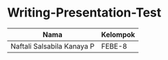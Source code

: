 # Writing-Presentation-Test

|             Nama            |  Kelompok |
|---------------------------  | --------- |
| Naftali Salsabila Kanaya P  |   FEBE-8  |
